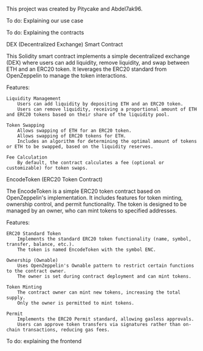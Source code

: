 This project was created by Pitycake and Abdel7ak96.



To do: Explaining our use case

To do: Explaining the contracts

DEX (Decentralized Exchange) Smart Contract

This Solidity smart contract implements a simple decentralized exchange (DEX) where users can add liquidity, remove liquidity, and swap between ETH and an ERC20 token. It leverages the ERC20 standard from OpenZeppelin to manage the token interactions.

Features:

    Liquidity Management
        Users can add liquidity by depositing ETH and an ERC20 token.
        Users can remove liquidity, receiving a proportional amount of ETH and ERC20 tokens based on their share of the liquidity pool.

    Token Swapping
        Allows swapping of ETH for an ERC20 token.
        Allows swapping of ERC20 tokens for ETH.
        Includes an algorithm for determining the optimal amount of tokens or ETH to be swapped, based on the liquidity reserves.

    Fee Calculation
        By default, the contract calculates a fee (optional or customizable) for token swaps.

EncodeToken (ERC20 Token Contract)

The EncodeToken is a simple ERC20 token contract based on OpenZeppelin's implementation. It includes features for token minting, ownership control, and permit functionality. The token is designed to be managed by an owner, who can mint tokens to specified addresses.

Features:

    ERC20 Standard Token
        Implements the standard ERC20 token functionality (name, symbol, transfer, balance, etc.).
        The token is named EncodeToken with the symbol ENC.

    Ownership (Ownable)
        Uses OpenZeppelin's Ownable pattern to restrict certain functions to the contract owner.
        The owner is set during contract deployment and can mint tokens.

    Token Minting
        The contract owner can mint new tokens, increasing the total supply.
        Only the owner is permitted to mint tokens.

    Permit
        Implements the ERC20 Permit standard, allowing gasless approvals.
        Users can approve token transfers via signatures rather than on-chain transactions, reducing gas fees.


To do: explaining the frontend
